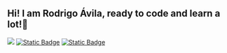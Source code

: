 ## Hi! I am Rodrigo Ávila, ready to code and learn a lot!🙌

<img src="https://i.imgur.com/kEzbACE.jpeg">
<a href="https://www.linkedin.com/in/rodrigo-%C3%A1vila/" target="_blank"><img alt="Static Badge" src="https://img.shields.io/badge/Linkedin-button?style=flat&color=blue"></a>

<a href="https://pagina-personal-rodrigo-avila-es.on.drv.tw/web/" target="_blank">
  <img alt="Static Badge" src="https://img.shields.io/badge/Personal%20Website-button?style=flat&color=skyblue">
</a>
<!--
**ElDonChambas/ElDonChambas** is a ✨ _special_ ✨ repository because its `README.md` (this file) appears on your GitHub profile.

Here are some ideas to get you started:

- 🔭 I’m currently working on ...
- 🌱 I’m currently learning ...
- 👯 I’m looking to collaborate on ...
- 🤔 I’m looking for help with ...
- 💬 Ask me about ...
- 📫 How to reach me: ...
- 😄 Pronouns: ...
- ⚡ Fun fact: ...
-->
